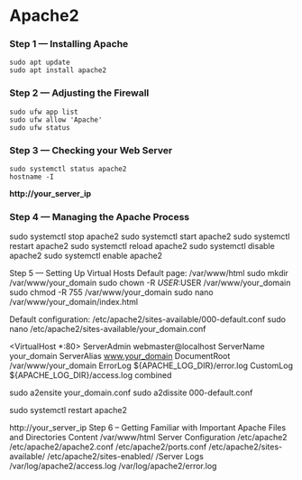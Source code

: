 # Apache2

### Step 1 — Installing Apache

```
sudo apt update
sudo apt install apache2
```

### Step 2 — Adjusting the Firewall

```
sudo ufw app list
sudo ufw allow 'Apache'
sudo ufw status
```

### Step 3 — Checking your Web Server

```
sudo systemctl status apache2
hostname -I
```

**http://your_server_ip**

### Step 4 — Managing the Apache Process
sudo systemctl stop apache2
sudo systemctl start apache2
sudo systemctl restart apache2
sudo systemctl reload apache2
sudo systemctl disable apache2
sudo systemctl enable apache2

Step 5 — Setting Up Virtual Hosts
Default page: /var/www/html
sudo mkdir /var/www/your_domain
sudo chown -R $USER:$USER /var/www/your_domain
sudo chmod -R 755 /var/www/your_domain
sudo nano /var/www/your_domain/index.html


Default configuration: /etc/apache2/sites-available/000-default.conf
sudo nano /etc/apache2/sites-available/your_domain.conf


<VirtualHost *:80>
    ServerAdmin webmaster@localhost
    ServerName your_domain
    ServerAlias www.your_domain
    DocumentRoot /var/www/your_domain
    ErrorLog ${APACHE_LOG_DIR}/error.log
    CustomLog ${APACHE_LOG_DIR}/access.log combined
</VirtualHost>


sudo a2ensite your_domain.conf
sudo a2dissite 000-default.conf


sudo systemctl restart apache2


http://your_server_ip 
Step 6 – Getting Familiar with Important Apache Files and Directories
Content
/var/www/html
Server Configuration
/etc/apache2
/etc/apache2/apache2.conf
/etc/apache2/ports.conf
/etc/apache2/sites-available/
/etc/apache2/sites-enabled/
/Server Logs
/var/log/apache2/access.log
/var/log/apache2/error.log



